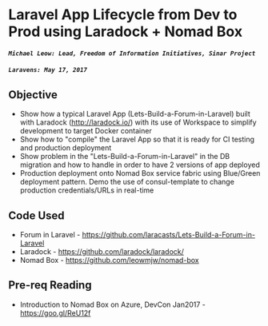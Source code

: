 # Laravel App Lifecycle from Dev to Prod using Laradock + Nomad Box

#### _`Michael Leow: Lead, Freedom of Information Initiatives, Sinar Project`_
#### _`Laravens: May 17, 2017`_

## Objective

- Show how a typical Laravel App (Lets-Build-a-Forum-in-Laravel) built with Laradock (http://laradock.io/) with its use of Workspace to simplify development to target Docker container
- Show how to "compile" the Laravel App so that it is ready for CI testing and production deployment
- Show problem in the "Lets-Build-a-Forum-in-Laravel" in the DB migration and how to handle in order to have 2 versions of app deployed
- Production deployment onto Nomad Box service fabric using Blue/Green deployment pattern.  Demo the use of consul-template to change production credentials/URLs in real-time

## Code Used

- Forum in Laravel - https://github.com/laracasts/Lets-Build-a-Forum-in-Laravel
- Laradock - https://github.com/laradock/laradock/
- Nomad Box - https://github.com/leowmjw/nomad-box


## Pre-req Reading

- Introduction to Nomad Box on Azure, DevCon Jan2017 - https://goo.gl/ReU12f
